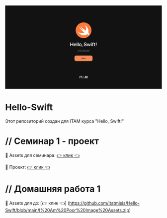 ![image](https://github.com/itatmisis/Hello-Swift/blob/main/01.png?raw=true)
# Hello-Swift
Этот репозиторий создан для ITAM курса "Hello, Swift!"

# // Семинар 1 - проект

💈 Assets для семинара: [👉 клик 👈](https://github.com/itatmisis/Hello-Swift/blob/main/I%20am%20Rich%20Image%20Assets.zip)

🧰 Проект: [👉 клик 👈](https://github.com/raynelz/iAmRich)

# // Домашняя работа 1

💈 Assets для дз: [👉 клик 👈] (https://github.com/itatmisis/Hello-Swift/blob/main/I%20Am%20Poor%20Image%20Assets.zip)

